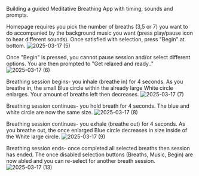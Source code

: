 Building a guided Meditative Breathing App with timing, sounds and prompts.

Homepage requires you pick the number of breaths (3,5 or 7) you want to do accompanied by the background music you want (press play/pause icon to hear different sounds). Once satisfied with selection, press "Begin" at bottom.
![2025-03-17 (5)](https://github.com/user-attachments/assets/bfbbee3a-6cc1-4b3a-882d-ebb652d7fd24)

Once "Begin" is pressed, you cannot pause session and/or select different options. You are then prompted to "Get relaxed and ready.."
![2025-03-17 (6)](https://github.com/user-attachments/assets/69b07a03-7a3d-44c6-a0d2-109b31348500)

Breathing session begins- you inhale (breathe in) for 4 seconds. As you breathe in, the small Blue circle within the already large White circle enlarges. Your amount of breaths left then decreases.
![2025-03-17 (7)](https://github.com/user-attachments/assets/2b615abe-066f-41c5-87c9-53f266fbbf2c)

Breathing session continues- you hold breath for 4 seconds. The blue and white circle are now the same size.
![2025-03-17 (8)](https://github.com/user-attachments/assets/b53818e0-3cef-4899-a4dd-90555be791f9)

Breathing session continues- you exhale (breathe out) for 4 seconds. As you breathe out, the once enlarged Blue circle decreases in size inside of the White large circle.
![2025-03-17 (9)](https://github.com/user-attachments/assets/6684ed98-7630-41c1-8c5a-8a40847dab51)

Breathing session ends- once completed all selected breaths then session has ended. The once disabled selection buttons (Breaths, Music, Begin) are now abled and you can re-select for another breath session.
![2025-03-17 (13)](https://github.com/user-attachments/assets/ff8fd6d5-c224-4abc-81af-f106d4902a1a)

